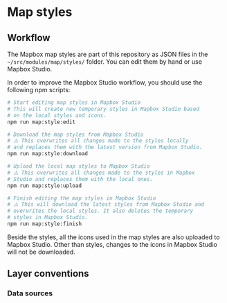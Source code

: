 # Map styles

## Workflow

The Mapbox map styles are part of this repository as JSON files in the `~/src/modules/map/styles/` folder. You can edit them by hand or use Mapbox Studio.

In order to improve the Mapbox Studio workflow, you should use the following npm scripts:

```bash
# Start editing map styles in Mapbox Studio
# This will create new temporary styles in Mapbox Studio based 
# on the local styles and icons.
npm run map:style:edit

# Download the map styles from Mapbox Studio
# ⚠️ This overwrites all changes made to the styles locally
# and replaces them with the latest version from Mapbox Studio.
npm run map:style:download

# Upload the local map styles to Mapbox Studio
# ⚠️ This overwrites all changes made to the styles in Mapbox 
# Studio and replaces them with the local ones.
npm run map:style:upload

# Finish editing the map styles in Mapbox Studio
# ⚠️ This will download the latest styles from Mapbox Studio and 
# overwrites the local styles. It also deletes the temporary 
# styles in Mapbox Studio.
npm run map:style:finish
```

Beside the styles, all the icons used in the map styles are also uploaded to Mapbox Studio. Other than styles, changes to the icons in Mapbox Studio will not be downloaded.

## Layer conventions

### Data sources
